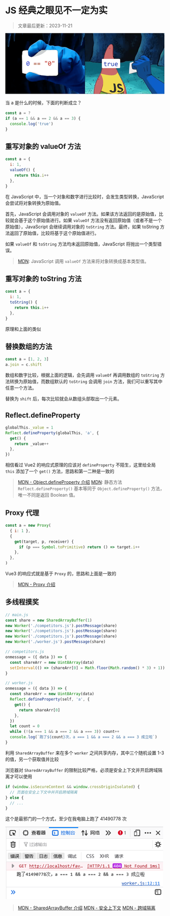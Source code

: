 # JS 经典之眼见不一定为实

> 文章最后更新：2023-11-21

![封面](cover.png)

当 a 是什么的时候，下面的判断成立？

```javascript
const a = ?
if (a == 1 && a == 2 && a == 3) {
  console.log('true')
}
```

## 重写对象的 valueOf 方法

```javascript
const a = {
  i: 1,
  valueOf() {
    return this.i++
  },
}
```

在 JavaScript 中，当一个对象和数字进行比较时，会发生类型转换，JavaScript 会尝试将对象转换为原始值。

首先，JavaScript 会调用对象的 `valueOf` 方法。如果该方法返回的是原始值，比较就会基于这个原始值进行。如果 `valueOf`
方法没有返回原始值（或者不是一个原始值），JavaScript 会继续调用对象的 `toString` 方法。最终，如果 toString
方法返回了原始值，比较将基于这个原始值进行。

如果 `valueOf` 和 `toString` 方法均未返回原始值，JavaScript 将抛出一个类型错误。

> [MDN](https://developer.mozilla.org/zh-CN/docs/Web/JavaScript/Reference/Global_Objects/Object/valueOf#%E6%8F%8F%E8%BF%B0):
> JavaScript 调用 `valueOf` 方法来将对象转换成基本类型值。

## 重写对象的 toString 方法

```javascript
const a = {
  i: 1,
  toString() {
    return this.i++
  },
}
```

原理和上面的类似

## 替换数组的方法

```javascript
const a = [1, 2, 3]
a.join = c.shift
```

数组和数字比较，根据上面的逻辑，会先调用 `valueOf` 再调用数组的 `toString` 方法转换为原始值，而数组默认的 `toString` 会调用
`join` 方法，我们可以重写其中任意一个方法。

替换为 `shift` 后，每次比较就会从数组头部取出一个元素。

## Reflect.defineProperty

```javascript
globalThis._value = 1
Reflect.defineProperty(globalThis, 'a', {
  get() {
    return _value++
  },
})
```

相信看过 Vue2 的响应式原理的应该对 `defineProperty` 不陌生，这里给全局 `this` 添加了一个 `get()` 方法，思路和第一二种是一致的

> [MDN - Object.defineProperty 介绍](https://developer.mozilla.org/zh-CN/docs/Web/JavaScript/Reference/Global_Objects/Object/defineProperty)
> [MDN](https://developer.mozilla.org/zh-CN/docs/Web/JavaScript/Reference/Global_Objects/Reflect/defineProperty): 静态方法
`Reflect.defineProperty()` 基本等同于 `Object.defineProperty()` 方法，唯一不同是返回 Boolean 值。

## Proxy 代理

```javascript
const a = new Proxy(
  { i: 1 },
  {
    get(target, p, receiver) {
      if (p === Symbol.toPrimitive) return () => target.i++
    },
  },
)
```

Vue3 的响应式就是基于 `Proxy` 的，思路和上面是一致的

> [MDN - Proxy 介绍](https://developer.mozilla.org/zh-CN/docs/Web/JavaScript/Reference/Global_Objects/Proxy)

## 多线程摸奖

```javascript
// main.js
const share = new SharedArrayBuffer(1)
new Worker('./competitors.js').postMessage(share)
new Worker('./competitors.js').postMessage(share)
new Worker('./competitors.js').postMessage(share)
new Worker('./worker.js').postMessage(share)
```

```javascript
// competitors.js
onmessage = ({ data }) => {
  const shareArr = new Uint8Array(data)
  setInterval(() => (shareArr[0] = Math.floor(Math.random() * 3) + 1))
}
```

```javascript
// worker.js
onmessage = ({ data }) => {
  const shareArr = new Uint8Array(data)
  Reflect.defineProperty(self, 'a', {
    get() {
      return shareArr[0]
    },
  })
  let count = 0
  while (!(a === 1 && a === 2 && a === 3)) count++
  console.log(`跑了${count}次，a === 1 && a === 2 && a === 3 成立啦`)
}
```

利用 `SharedArrayBuffer` 来在多个 `worker` 之间共享内存，其中三个随机设置 1-3 的值，另一个获取值并比较

浏览器对 `SharedArrayBuffer` 的限制比较严格，必须是安全上下文并开启跨域隔离才可以使用

```javascript
if (window.isSecureContext && window.crossOriginIsolated) {
  // 页面在安全上下文中并开启跨域隔离
} else {
  // ...
}
```

这个是最邪门的一个方式，至少在我电脑上跑了 41490778 次

![](js-wtf-eq.png)

> [MDN - SharedArrayBuffer 介绍](https://developer.mozilla.org/zh-CN/docs/Web/JavaScript/Reference/Global_Objects/SharedArrayBuffer)
> [MDN - 安全上下文](https://developer.mozilla.org/zh-CN/docs/Web/Security/Secure_Contexts)
> [MDN - 跨域隔离](https://developer.mozilla.org/zh-CN/docs/Web/API/crossOriginIsolated)
